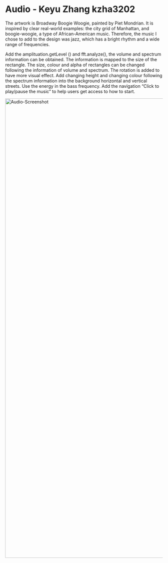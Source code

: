 # Audio - Keyu Zhang  kzha3202
The artwork is Broadway Boogie Woogie, painted by Piet Mondrian. It is inspired by clear real-world examples: the city grid of Manhattan, and boogie-woogie, a type of African-American music.
Therefore, the music I chose to add to the design was jazz, which has a bright rhythm and a wide range of frequencies.

Add the amplituation.getLevel () and fft.analyze(), the volume and spectrum information can be obtained. The information is mapped to the size of the rectangle.
The size, colour and alpha of rectangles can be changed following the information of volume and spectrum. 
The rotation is added to have more visual effect.
Add changing height and changing colour following the spectrum information into the background horizontal and vertical streets. Use the energy in the bass frequency.
Add the navigation “Click to play/pause the music” to help users get access to how to start.

<img width="1466" alt="Audio-Screenshot" src="https://github.com/KeyuZhangCatherine/kzha3202_Tut3D/assets/147043289/e49735cb-12cd-44de-8a83-f1fbe2cecc58">

